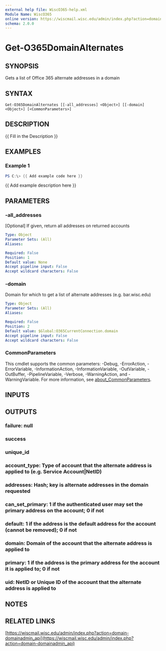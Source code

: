 ```yaml
---
external help file: WiscO365-help.xml
Module Name: WiscO365
online version: https://wiscmail.wisc.edu/admin/index.php?action=domain-domainadmin_api
schema: 2.0.0
---
```


# Get-O365DomainAlternates

## SYNOPSIS
Gets a list of Office 365 alternate addresses in a domain

## SYNTAX

```
Get-O365DomainAlternates [[-all_addresses] <Object>] [[-domain] <Object>] [<CommonParameters>]
```

## DESCRIPTION
{{ Fill in the Description }}

## EXAMPLES

### Example 1
```powershell
PS C:\> {{ Add example code here }}
```

{{ Add example description here }}

## PARAMETERS

### -all_addresses
\[Optional\] If given, return all addresses on returned accounts

```yaml
Type: Object
Parameter Sets: (All)
Aliases:

Required: False
Position: 1
Default value: None
Accept pipeline input: False
Accept wildcard characters: False
```

### -domain
Domain for which to get a list of alternate addresses (e.g.
bar.wisc.edu)

```yaml
Type: Object
Parameter Sets: (All)
Aliases:

Required: False
Position: 2
Default value: $Global:O365CurrentConnection.domain
Accept pipeline input: False
Accept wildcard characters: False
```

### CommonParameters
This cmdlet supports the common parameters: -Debug, -ErrorAction, -ErrorVariable, -InformationAction, -InformationVariable, -OutVariable, -OutBuffer, -PipelineVariable, -Verbose, -WarningAction, and -WarningVariable. For more information, see [about_CommonParameters](http://go.microsoft.com/fwlink/?LinkID=113216).

## INPUTS

## OUTPUTS

### failure: null
### success
### unique_id
### account_type: Type of account that the alternate address is applied to (e.g. Service Account|NetID)
### addresses: Hash; key is alternate addresses in the domain requested
### can_set_primary: 1 if the authenticated user may set the primary address on the account; 0 if not
### default: 1 if the address is the default address for the account (cannot be removed); 0 if not
### domain: Domain of the account that the alternate address is applied to
### primary: 1 if the address is the primary address for the account it is applied to; 0 if not
### uid: NetID or Unique ID of the account that the alternate address is applied to
## NOTES

## RELATED LINKS

[https://wiscmail.wisc.edu/admin/index.php?action=domain-domainadmin_api](https://wiscmail.wisc.edu/admin/index.php?action=domain-domainadmin_api)

